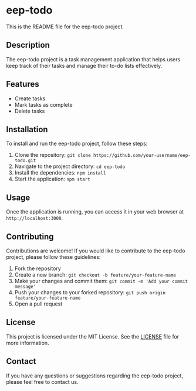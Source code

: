 # eep-todo

This is the README file for the eep-todo project.

## Description

The eep-todo project is a task management application that helps users keep track of their tasks and manage their to-do lists effectively.

## Features

- Create tasks
- Mark tasks as complete
- Delete tasks

## Installation

To install and run the eep-todo project, follow these steps:

1. Clone the repository: `git clone https://github.com/your-username/eep-todo.git`
2. Navigate to the project directory: `cd eep-todo`
3. Install the dependencies: `npm install`
4. Start the application: `npm start`

## Usage

Once the application is running, you can access it in your web browser at `http://localhost:3000`.

## Contributing

Contributions are welcome! If you would like to contribute to the eep-todo project, please follow these guidelines:

1. Fork the repository
2. Create a new branch: `git checkout -b feature/your-feature-name`
3. Make your changes and commit them: `git commit -m 'Add your commit message'`
4. Push your changes to your forked repository: `git push origin feature/your-feature-name`
5. Open a pull request

## License

This project is licensed under the MIT License. See the [LICENSE](LICENSE) file for more information.

## Contact

If you have any questions or suggestions regarding the eep-todo project, please feel free to contact us.
